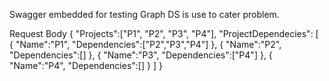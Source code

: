 Swagger embedded for testing
Graph DS is use to cater problem.

Request Body
{
    "Projects":["P1", "P2", "P3", "P4"],
    "ProjectDependecies":
    [
        {
            "Name":"P1",
            "Dependencies":["P2","P3","P4"]
        },
        {
            "Name":"P2",
            "Dependencies":[]
        },
        {
            "Name":"P3",
            "Dependencies":["P4"]
        },
        {
            "Name":"P4",
            "Dependencies":[]
        }
    ]
}
